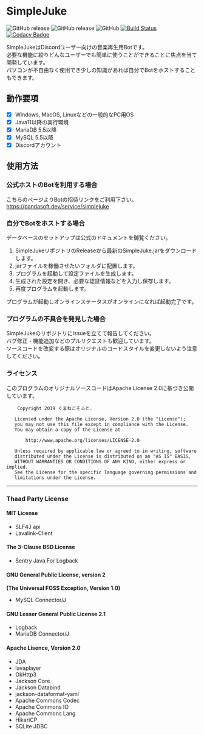 # SimpleJuke
![GitHub release](https://img.shields.io/github/release/nafu-at/SimpleJuke.svg) ![GitHub release](https://img.shields.io/github/release-pre/nafu-at/SimpleJuke.svg) ![GitHub](https://img.shields.io/github/license/nafu-at/SimpleJuke.svg) [![Build Status](https://travis-ci.com/nafu-at/SimpleJuke.svg?branch=dev)](https://travis-ci.com/nafu-at/SimpleJuke) [![Codacy Badge](https://api.codacy.com/project/badge/Grade/af5ce77daa0a4397a52124b0fd7ef599)](https://www.codacy.com/app/NAFU_at/SimpleJuke?utm_source=github.com&amp;utm_medium=referral&amp;utm_content=nafu-at/SimpleJuke&amp;utm_campaign=Badge_Grade)

SimpleJukeはDiscordユーザー向けの音楽再生用Botです。  
必要な機能に絞りどんなユーザーでも簡単に使うことができることに焦点を当て開発しています。  
パソコンが不自由なく使用でき少しの知識があれば自分でBotをホストすることもできます。

## 動作要項
- [x] Windows, MacOS, Linuxなどの一般的なPC用OS
- [x] Java11以降の実行環境
- [x] MariaDB 5.5以降
- [x] MySQL 5.5以降
- [x] Discordアカウント

## 使用方法
### 公式ホストのBotを利用する場合
こちらのページよりBotの招待リンクをご利用下さい。  
https://pandasoft.dev/service/simplejuke

### 自分でBotをホストする場合
データベースのセットアップは公式のドキュメントを御覧ください。

1. SimpleJukeリポジトリのReleaseから最新のSimpleJuke.jarをダウンロードします。
1. jarファイルを稼働させたいフォルダに配置します。
1. プログラムを起動して設定ファイルを生成します。
1. 生成された設定を開き、必要な認証情報などを入力し保存します。
1. 再度プログラムを起動します。

プログラムが起動しオンラインステータスがオンラインになれば起動完了です。

### プログラムの不具合を発見した場合
SimpleJukeのリポジトリにIssueを立てて報告してください。  
バグ修正・機能追加などのプルリクエストも歓迎しています。  
ソースコードを改変する際はオリジナルのコードスタイルを変更しないよう注意してください。

### ライセンス
このプログラムのオリジナルソースコードはApache License 2.0に基づき公開しています。
```
    Copyright 2019 くまねこそふと.

   Licensed under the Apache License, Version 2.0 (the "License");
   you may not use this file except in compliance with the License.
   You may obtain a copy of the License at

       http://www.apache.org/licenses/LICENSE-2.0

   Unless required by applicable law or agreed to in writing, software
   distributed under the License is distributed on an "AS IS" BASIS,
   WITHOUT WARRANTIES OR CONDITIONS OF ANY KIND, either express or implied.
   See the License for the specific language governing permissions and
   limitations under the License.
```

---

### Thaad Party License
#### MIT License
- SLF4J api
- Lavalink-Client

#### The 3-Clause BSD License
- Sentry Java For Logback

#### GNU General Public License, version 2
**(The Universal FOSS Exception, Version 1.0)**
- MySQL Connector/J

#### GNU Lesser General Public License 2.1
- Logback
- MariaDB Connector/J

#### Apache Lisence, Version 2.0
- JDA
- lavaplayer
- OkHttp3
- Jackson Core
- Jackson Databind
- jackson-dataformat-yaml
- Apache Commons Codec
- Apache Commons IO
- Apache Commons Lang
- HikariCP
- SQLite JDBC
